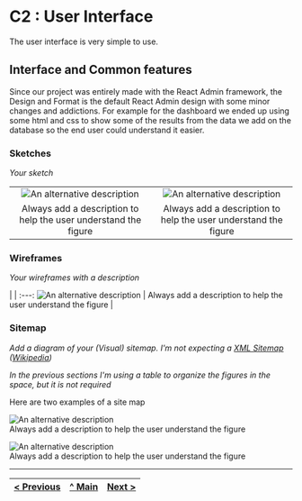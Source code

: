 # C2 : User Interface

The user interface is very simple to use.

## Interface and Common features
Since our project was entirely made with the React Admin framework, the Design and Format is the default React Admin design with some minor changes and addictions. For example for the dashboard we ended up using some html and css to show some of the results from the data we add on the database so the end user could understand it easier.

### Sketches

_Your sketch_

| | |
:---: | :---:
![An alternative description](images/image02.png) | ![An alternative description](images/image06.png)
Always add a description to help the user understand the figure |  Always add a description to help the user understand the figure 



### Wireframes

_Your wireframes with a description_  

| |
:---:
![An alternative description](images/image01.png) |
Always add a description to help the user understand the figure |


### Sitemap

_Add a diagram of your (Visual) sitemap. I'm not expecting a [XML Sitemap](https://developers.google.com/search/docs/advanced/sitemaps/build-sitemap#expandable-1) ([Wikipedia](https://en.wikipedia.org/wiki/Sitemaps))_  

_In the previous sections I'm using a table to organize the figures in the space, but it is not required_

Here are two examples of a site map

![An alternative description](images/image08.png)  
Always add a description to help the user understand the figure  

![An alternative description](images/image07.png)  
Always add a description to help the user understand the figure  



---
[< Previous](c1.md) | [^ Main](https://github.com/INF2021-PW-G02/WeatherForecaster) | [Next >](c3.md)
:--- | :---: | ---: 
